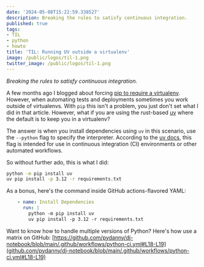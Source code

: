 ```yaml
---
date: '2024-05-08T15:22:59.338527'
description: Breaking the rules to satisfy continuous integration.
published: true
tags:
- TIL
- python
- howto
title: 'TIL: Running UV outside a virtualenv'
image: /public/logos/til-1.png
twitter_image: /public/logos/til-1.png
---
```


*Breaking the rules to satisfy continuous integration.*

A few months ago I blogged about forcing [pip to require a virtualenv](/posts/til-2023-12-forcing-pip-to-use-virtualenv). However, when automating tests and deployments sometimes you work outside of virtualenvs. With `pip` this isn't a problem, you just don't set what I did in that article. However, what if you are using the rust-based [uv](https://pypi.org/project/uv/) where the default is to keep you in a virtualenv?

The answer is when you install dependencies using `uv` in this scenario, use the `--python` flag to specify the interpreter. According to the [uv docs](https://github.com/astral-sh/uv?tab=readme-ov-file#installing-into-arbitrary-python-environments), this flag is intended for use in continuous integration (CI) environments or other automated workflows.

So without further ado, this is what I did:

```bash
python -m pip install uv
uv pip install -p 3.12 -r requirements.txt
```

As a bonus, here's the command inside GitHub actions-flavored YAML:

```yaml
    - name: Install Dependencies
      run: |
        python -m pip install uv
        uv pip install -p 3.12 -r requirements.txt
```

Want to know how to handle multiple versions of Python? Here's how use a matrix on GitHub: [https://github.com/pydanny/dj-notebook/blob/main/.github/workflows/python-ci.yml#L18-L19](github.com/pydanny/dj-notebook/blob/main/.github/workflows/python-ci.yml#L18-L19)